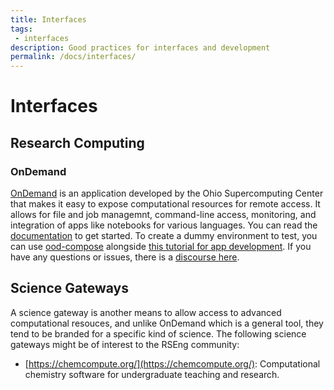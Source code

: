 ```yaml
---
title: Interfaces
tags: 
 - interfaces
description: Good practices for interfaces and development
permalink: /docs/interfaces/
---
```


# Interfaces

## Research Computing

### OnDemand

[OnDemand](https://openondemand.org/) is an application developed by the Ohio Supercomputing Center
that makes it easy to expose computational resources for remote access. It allows for file and job managemnt,
command-line access, monitoring, and integration of apps like notebooks for various languages.
You can read the [documentation](https://osc.github.io/ood-documentation/latest/) to get started.
To create a dummy environment to test, you can use [ood-compose](https://github.com/vsoch/ood-compose)
alongside [this tutorial for app development](https://osc.github.io/ood-documentation/release-1.6/app-development.html).
If you have any questions or issues, there is a [discourse here](https://discourse.osc.edu/c/open-ondemand/5).

## Science Gateways

A science gateway is another means to allow access to advanced computational resouces, and unlike OnDemand which
is a general tool, they tend to be branded for a specific kind of science. The following science gateways
might be of interest to the RSEng community:

 - [https://chemcompute.org/](https://chemcompute.org/): Computational chemistry software for undergraduate teaching and research.

